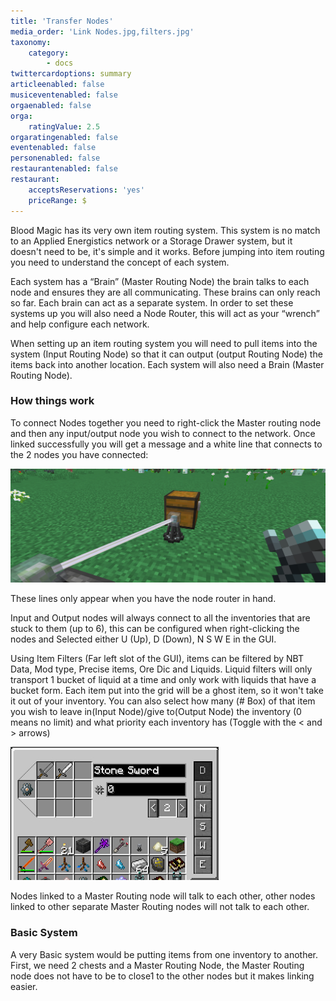 ```yaml
---
title: 'Transfer Nodes'
media_order: 'Link Nodes.jpg,filters.jpg'
taxonomy:
    category:
        - docs
twittercardoptions: summary
articleenabled: false
musiceventenabled: false
orgaenabled: false
orga:
    ratingValue: 2.5
orgaratingenabled: false
eventenabled: false
personenabled: false
restaurantenabled: false
restaurant:
    acceptsReservations: 'yes'
    priceRange: $
---
```


Blood Magic has its very own item routing system. This system is no match to an Applied Energistics network or a Storage Drawer system, but it doesn't need to be, it's simple and it works. Before jumping into item routing you need to understand the concept of each system.

Each system has a “Brain” (Master Routing Node) the brain talks to each node and ensures they are all communicating. These brains can only reach so far. Each brain can act as a separate system. In order to set these systems up you will also need a Node Router, this will act as your “wrench” and help configure each network.

When setting up an item routing system you will need to pull items into the system (Input Routing Node) so that it can output (output Routing Node) the items back into another location. Each system will also need a Brain (Master Routing Node).

### How things work
To connect Nodes together you need to right-click the Master routing node and then any input/output node you wish to connect to the network. Once linked successfully you will get a message and a white line that connects to the 2 nodes you have connected:

![](Link%20Nodes.jpg)

These lines only appear when you have the node router in hand.

Input and Output nodes will always connect to all the inventories that are stuck to them (up to 6), this can be configured when right-clicking the nodes and Selected either U (Up), D (Down), N S W E in the GUI.

Using Item Filters (Far left slot of the GUI), items can be filtered by NBT Data, Mod type, Precise items, Ore Dic and Liquids. Liquid filters will only transport 1 bucket of liquid at a time and only work with liquids that have a bucket form. Each item put into the grid will be a ghost item, so it won't take it out of your inventory. You can also select how many (# Box) of that item you wish to leave in(Input Node)/give to(Output Node) the inventory (0 means no limit) and what priority each inventory has (Toggle with the < and > arrows)

![](filters.jpg)

Nodes linked to a Master Routing node will talk to each other, other nodes linked to other separate Master Routing nodes will not talk to each other.

### Basic System
A very Basic system would be putting items from one inventory to another. First, we need 2 chests and a Master Routing Node, the Master Routing node does not have to be to close1 to the other nodes but it makes linking easier.



